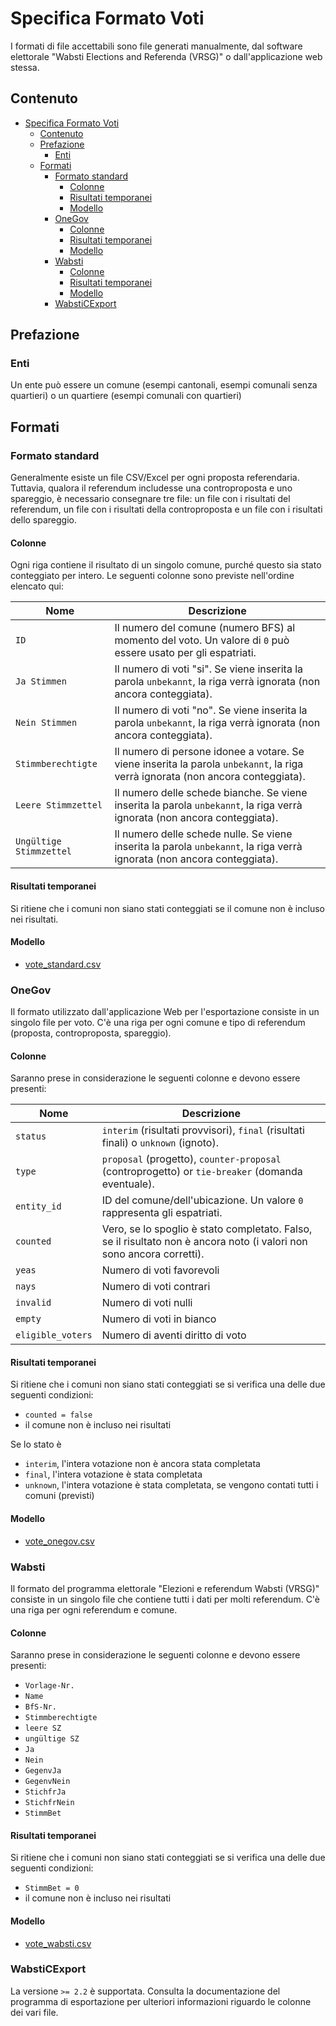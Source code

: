 # Specifica Formato Voti

I formati di file accettabili sono file generati manualmente, dal software elettorale "Wabsti Elections and Referenda (VRSG)" o dall'applicazione web stessa.

## Contenuto

<!-- TOC START min:1 max:4 link:true update:true -->
- [Specifica Formato Voti](#specifica-formato-voti)
  - [Contenuto](#contenuto)
  - [Prefazione](#prefazione)
    - [Enti](#enti)
  - [Formati](#formati)
    - [Formato standard](#formato-standard)
      - [Colonne](#colonne)
      - [Risultati temporanei](#risultati-temporanei)
      - [Modello](#modello)
    - [OneGov](#onegov)
      - [Colonne](#colonne-1)
      - [Risultati temporanei](#risultati-temporanei-1)
      - [Modello](#modello-1)
    - [Wabsti](#wabsti)
      - [Colonne](#colonne-2)
      - [Risultati temporanei](#risultati-temporanei-2)
      - [Modello](#modello-2)
    - [WabstiCExport](#wabsticexport)

<!-- TOC END -->

## Prefazione

### Enti

Un ente può essere un comune (esempi cantonali, esempi comunali senza quartieri) o un quartiere (esempi comunali con quartieri)

## Formati

### Formato standard

Generalmente esiste un file CSV/Excel per ogni proposta referendaria. Tuttavia, qualora il referendum includesse una controproposta e uno spareggio, è necessario consegnare tre file: un file con i risultati del referendum, un file con i risultati della controproposta e un file con i risultati dello spareggio.

#### Colonne

Ogni riga contiene il risultato di un singolo comune, purché questo sia stato conteggiato per intero. Le seguenti colonne sono previste nell'ordine elencato qui:

Nome|Descrizione
---|---
`ID`|Il numero del comune (numero BFS) al momento del voto. Un valore di `0` può essere usato per gli espatriati.
`Ja Stimmen`|Il numero di voti "si". Se viene inserita la parola `unbekannt`, la riga verrà ignorata (non ancora conteggiata).
`Nein Stimmen`|Il numero di voti "no". Se viene inserita la parola `unbekannt`, la riga verrà ignorata (non ancora conteggiata).
`Stimmberechtigte`|Il numero di persone idonee a votare. Se viene inserita la parola `unbekannt`, la riga verrà ignorata (non ancora conteggiata).
`Leere Stimmzettel`|Il numero delle schede bianche. Se viene inserita la parola `unbekannt`, la riga verrà ignorata (non ancora conteggiata).
`Ungültige Stimmzettel`|Il numero delle schede nulle. Se viene inserita la parola `unbekannt`, la riga verrà ignorata (non ancora conteggiata).

#### Risultati temporanei

Si ritiene che i comuni non siano stati conteggiati se il comune non è incluso nei risultati.

#### Modello

- [vote_standard.csv](https://raw.githubusercontent.com/OneGov/onegov.election_day/master/docs/templates/vote_standard.csv)

### OneGov

Il formato utilizzato dall'applicazione Web per l'esportazione consiste in un singolo file per voto. C'è una riga per ogni comune e tipo di referendum (proposta, controproposta, spareggio).

#### Colonne

Saranno prese in considerazione le seguenti colonne e devono essere presenti:

Nome|Descrizione
---|---
`status`|`interim` (risultati provvisori), `final` (risultati finali) o `unknown` (ignoto).
`type`|`proposal` (progetto), `counter-proposal` (controprogetto) or `tie-breaker` (domanda eventuale).
`entity_id`|ID del comune/dell'ubicazione. Un valore `0` rappresenta gli espatriati.
`counted`|Vero, se lo spoglio è stato completato. Falso, se il risultato non è ancora noto (i valori non sono ancora corretti).
`yeas`|Numero di voti favorevoli
`nays`|Numero di voti contrari
`invalid`|Numero di voti nulli
`empty`|Numero di voti in bianco
`eligible_voters`|Numero di aventi diritto di voto


#### Risultati temporanei

Si ritiene che i comuni non siano stati conteggiati se si verifica una delle due seguenti condizioni:
- `counted = false`
- il comune non è incluso nei risultati

Se lo stato è
- `interim`, l'intera votazione non è ancora stata completata
- `final`, l'intera votazione è stata completata
- `unknown`, l'intera votazione è stata completata, se vengono contati tutti i comuni (previsti)

#### Modello

- [vote_onegov.csv](https://raw.githubusercontent.com/OneGov/onegov.election_day/master/docs/templates/vote_onegov.csv)

### Wabsti

Il formato del programma elettorale "Elezioni e referendum Wabsti (VRSG)" consiste in un singolo file che contiene tutti i dati per molti referendum. C'è una riga per ogni referendum e comune.

#### Colonne

Saranno prese in considerazione le seguenti colonne e devono essere presenti:
- `Vorlage-Nr.`
- `Name`
- `BfS-Nr.`
- `Stimmberechtigte`
- `leere SZ`
- `ungültige SZ`
- `Ja`
- `Nein`
- `GegenvJa`
- `GegenvNein`
- `StichfrJa`
- `StichfrNein`
- `StimmBet`

#### Risultati temporanei

Si ritiene che i comuni non siano stati conteggiati se si verifica una delle due seguenti condizioni:
- `StimmBet = 0`
- il comune non è incluso nei risultati

#### Modello

- [vote_wabsti.csv](https://raw.githubusercontent.com/OneGov/onegov.election_day/master/docs/templates/vote_wabsti.csv)


### WabstiCExport

La versione `>= 2.2` è supportata. Consulta la documentazione del programma di esportazione per ulteriori informazioni riguardo le colonne dei vari file.
